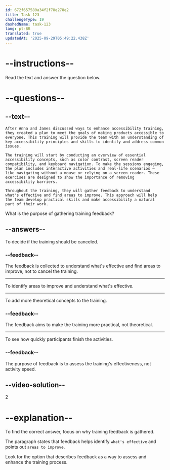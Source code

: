 ```yaml
---
id: 672f657580a34f2f78e278e2
title: Task 123
challengeType: 19
dashedName: task-123
lang: pt-BR
translated: true
updatedAt: '2025-09-29T05:49:22.438Z'
---
```


<!-- READING -->

# --instructions--

Read the text and answer the question below.

# --questions--

## --text--

`After Anna and James discussed ways to enhance accessibility training, they created a plan to meet the goals of making products accessible to everyone. This training will provide the team with an understanding of key accessibility principles and skills to identify and address common issues.`

`The training will start by conducting an overview of essential accessibility concepts, such as color contrast, screen reader compatibility, and keyboard navigation. To make the sessions engaging, the plan includes interactive activities and real-life scenarios — like navigating without a mouse or relying on a screen reader. These exercises are designed to show the importance of removing accessibility barriers.`

`Throughout the training, they will gather feedback to understand what's effective and find areas to improve. This approach will help the team develop practical skills and make accessibility a natural part of their work.`

What is the purpose of gathering training feedback?

## --answers--

To decide if the training should be canceled.

### --feedback--

The feedback is collected to understand what's effective and find areas to improve, not to cancel the training.

---

To identify areas to improve and understand what's effective.

---

To add more theoretical concepts to the training.

### --feedback--

The feedback aims to make the training more practical, not theoretical.

---

To see how quickly participants finish the activities.

### --feedback--

The purpose of feedback is to assess the training's effectiveness, not activity speed.

## --video-solution--

2

# --explanation--

To find the correct answer, focus on why training feedback is gathered.

The paragraph states that feedback helps identify `what's effective` and points out `areas to improve`.

Look for the option that describes feedback as a way to assess and enhance the training process.
